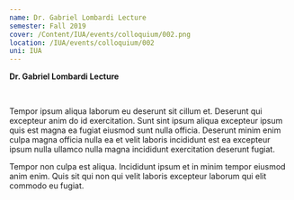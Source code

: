 ```yaml
---
name: Dr. Gabriel Lombardi Lecture
semester: Fall 2019
cover: /Content/IUA/events/colloquium/002.png
location: /IUA/events/colloquium/002
uni: IUA
---
```



**Dr. Gabriel Lombardi Lecture**

<br>

Tempor ipsum aliqua laborum eu deserunt sit cillum et. Deserunt qui excepteur anim do id exercitation. Sunt sint ipsum aliqua excepteur ipsum quis est magna ea fugiat eiusmod sunt nulla officia. Deserunt minim enim culpa magna officia nulla ea et velit laboris incididunt est ea excepteur ipsum nulla ullamco nulla magna incididunt exercitation deserunt fugiat.

Tempor non culpa est aliqua. Incididunt ipsum et in minim tempor eiusmod anim enim. Quis sit qui non qui velit laboris excepteur laborum qui elit commodo eu fugiat.

<br>